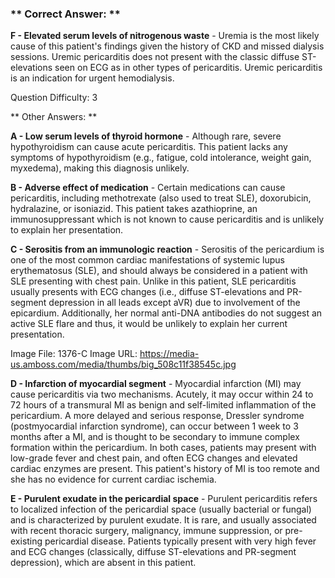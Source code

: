 ### ** Correct Answer: **

**F - Elevated serum levels of nitrogenous waste** - Uremia is the most likely cause of this patient's findings given the history of CKD and missed dialysis sessions. Uremic pericarditis does not present with the classic diffuse ST-elevations seen on ECG as in other types of pericarditis. Uremic pericarditis is an indication for urgent hemodialysis.

Question Difficulty: 3

** Other Answers: **

**A - Low serum levels of thyroid hormone** - Although rare, severe hypothyroidism can cause acute pericarditis. This patient lacks any symptoms of hypothyroidism (e.g., fatigue, cold intolerance, weight gain, myxedema), making this diagnosis unlikely.

**B - Adverse effect of medication** - Certain medications can cause pericarditis, including methotrexate (also used to treat SLE), doxorubicin, hydralazine, or isoniazid. This patient takes azathioprine, an immunosuppressant which is not known to cause pericarditis and is unlikely to explain her presentation.

**C - Serositis from an immunologic reaction** - Serositis of the pericardium is one of the most common cardiac manifestations of systemic lupus erythematosus (SLE), and should always be considered in a patient with SLE presenting with chest pain. Unlike in this patient, SLE pericarditis usually presents with ECG changes (i.e., diffuse ST-elevations and PR-segment depression in all leads except aVR) due to involvement of the epicardium. Additionally, her normal anti-DNA antibodies do not suggest an active SLE flare and thus, it would be unlikely to explain her current presentation.

Image File: 1376-C
Image URL: https://media-us.amboss.com/media/thumbs/big_508c11f38545c.jpg

**D - Infarction of myocardial segment** - Myocardial infarction (MI) may cause pericarditis via two mechanisms. Acutely, it may occur within 24 to 72 hours of a transmural MI as benign and self-limited inflammation of the pericardium. A more delayed and serious response, Dressler syndrome (postmyocardial infarction syndrome), can occur between 1 week to 3 months after a MI, and is thought to be secondary to immune complex formation within the pericardium. In both cases, patients may present with low-grade fever and chest pain, and often ECG changes and elevated cardiac enzymes are present. This patient's history of MI is too remote and she has no evidence for current cardiac ischemia.

**E - Purulent exudate in the pericardial space** - Purulent pericarditis refers to localized infection of the pericardial space (usually bacterial or fungal) and is characterized by purulent exudate. It is rare, and usually associated with recent thoracic surgery, malignancy, immune suppression, or pre-existing pericardial disease. Patients typically present with very high fever and ECG changes (classically, diffuse ST-elevations and PR-segment depression), which are absent in this patient.

